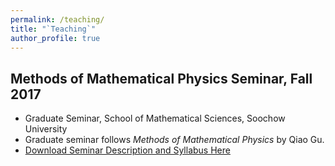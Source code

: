 ```yaml
---
permalink: /teaching/
title: "`Teaching`"
author_profile: true
---
```


## Methods of Mathematical Physics Seminar, Fall 2017
* Graduate Seminar, School of Mathematical Sciences, Soochow University
* Graduate seminar follows _Methods of Mathematical Physics_ by Qiao Gu.
* [Download Seminar Description and Syllabus Here](https://Hao-Xiao.github.io/files/syllabus.pdf)